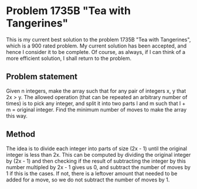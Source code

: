 # Problem 1735B "Tea with Tangerines"
This is my current best solution to the problem 1735B "Tea with Tangerines", which is a 900 rated problem. My current solution has been accepted, and hence I consider it to be complete. Of course, as always, if I can think of a more efficient solution, I shall return to the problem. 

## Problem statement
Given n integers, make the array such that for any pair of integers x, y that 2x > y. The allowed operation (that can be repeated an arbitrary number of times) is to pick any integer, and split it into two parts l and m such that l + m = original integer. Find the minimum number of moves to make the array this way.

## Method
The idea is to divide each integer into parts of size (2x - 1) until the original integer is less than 2x. This can be computed by dividing the original integer by (2x - 1) and then checking if the result of subtracting the integer by this number multipled by 2x - 1 gives us 0, and subtract the number of moves by 1 if this is the cases. If not, there is a leftover amount that needed to be added for a move, so we do not subtract the number of moves by 1.